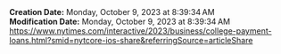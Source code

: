 <div><b>Creation Date:</b> Monday, October 9, 2023 at 8:39:34 AM<br></div>
<div><b>Modification Date:</b> Monday, October 9, 2023 at 8:39:34 AM<br></div>
<div><a href=https://www.nytimes.com/interactive/2023/business/college-payment-loans.html?smid=nytcore-ios-share&referringSource=articleShare>https://www.nytimes.com/interactive/2023/business/college-payment-loans.html?smid=nytcore-ios-share&referringSource=articleShare</a><br></div>


